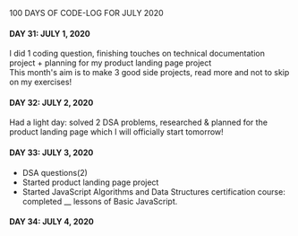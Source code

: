 100 DAYS OF CODE-LOG FOR JULY 2020

#### DAY 31: JULY 1, 2020
I did 1 coding question, finishing touches on technical documentation project + planning for my product landing page project <br/>
This month's aim is to make 3 good side projects, read more and not to skip on my exercises!

#### DAY 32: JULY 2, 2020
Had a light day: solved 2 DSA problems, researched & planned for the product landing page which I will officially start tomorrow! 

#### DAY 33: JULY 3, 2020
- DSA questions(2)
- Started product landing page project
- Started JavaScript Algorithms and Data Structures certification course: completed __ lessons of Basic JavaScript.

#### DAY 34: JULY 4, 2020
